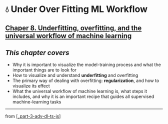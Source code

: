 # 💧 Under Over Fitting ML Workflow

## [**Chaper 8.** Underfitting, overfitting, and the universal workflow of machine learning](https://livebook.manning.com/book/deep-learning-with-javascript/chapter-8/)

## *This chapter covers*

- Why it is important to visualize the model-training process and what the important things are to look for
- How to visualize and understand **underfitting** and overfitting
- The primary way of dealing with overfitting: **regularization**, and how to visualize its effect
- What the universal workflow of machine learning is, what steps it includes, and why it is an important recipe that guides all supervised machine-learning tasks

---
from [[_part-3-adv-dl-ts-js]]

[//begin]: # "Autogenerated link references for markdown compatibility"
[_part-3-adv-dl-ts-js]: ../_part-3-adv-dl-ts-js.md "Part 3 Adv DL TS JS"
[//end]: # "Autogenerated link references"

